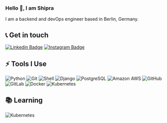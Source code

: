 ### Hello 👋, I am Shipra

I am a backend and devOps engineer based in Berlin, Germany.

## 📞 Get in touch
[![Linkedin Badge](https://img.shields.io/badge/-shiprashalini-blue?style=plastic&logo=Linkedin&logoColor=white&link=https://www.linkedin.com/in/anirudhemmadi/)](https://www.linkedin.com/in/shiprashalini/)
[![Instagram Badge](https://img.shields.io/badge/-shiprashalini-purple?style=plastic&logo=instagram&logoColor=white&link=https://instagram.com/kanna6501/)](https://instagram.com/shiprashalini)

## ⚡ Tools I Use
![Python](https://img.shields.io/badge/-Python-ffd43b?style=plastic&logo=Python)
![Git](https://img.shields.io/badge/-Git-black?style=plastic&logo=git)
![Shell](https://img.shields.io/badge/-Shell-blasck?style=plastic&logo=Shell)
![Django](https://img.shields.io/badge/-Django-092E20?style=plastic&logo=Django)
![PostgreSQL](https://img.shields.io/badge/-PostgreSQL-336791?style=plastic&logo=postgresql)
![Amazon AWS](https://img.shields.io/badge/Amazon%20AWS-232F3E?style=plastic&logo=amazon-aws)
![GitHub](https://img.shields.io/badge/-GitHub-181717?style=plastic&logo=github)
![GitLab](https://img.shields.io/badge/-GitLab-FCA121?style=plastic&logo=gitlab)
![Docker](https://img.shields.io/badge/-Docker-black?style=plastic&logo=docker)
![Kubernetes](https://img.shields.io/badge/-Kubernetes-white?style=plastic&logo=Kubernetes)


## 📚 Learning
![Kubernetes](https://img.shields.io/badge/-Kubernetes-white?style=plastic&logo=Kubernetes)

